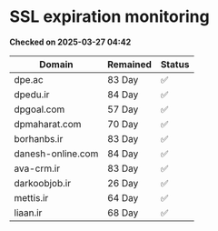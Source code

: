 # SSL expiration monitoring

**Checked on 2025-03-27 04:42**

| Domain | Remained | Status       |
|--------|----------|--------------|
| dpe.ac     | 83 Day   | ✅ |
| dpedu.ir     | 84 Day   | ✅ |
| dpgoal.com     | 57 Day   | ✅ |
| dpmaharat.com     | 70 Day   | ✅ |
| borhanbs.ir     | 83 Day   | ✅ |
| danesh-online.com     | 84 Day   | ✅ |
| ava-crm.ir     | 83 Day   | ✅ |
| darkoobjob.ir     | 26 Day   | ✅ |
| mettis.ir     | 64 Day   | ✅ |
| liaan.ir     | 68 Day   | ✅ |
